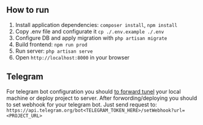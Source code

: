 

## How to run
1) Install application dependencies: `composer install`, `npm install`
2) Copy .env file and configurate it `cp ./.env.example ./.env`
3) Configure DB and apply migration with `php artisan migrate`
4) Build frontend: `npm run prod`
5) Run server: `php artisan serve`
6) Open `http://localhost:8000` in your browser

## Telegram
For telegram bot configuration you should [to forward tunel](https://ngrok.com) your local machine or deploy project to server.
After forwording/deploying you should to set webhook for your telegram bot. Just send request to: `https://api.telegram.org/bot<TELEGRAM_TOKEN_HERE>/setWebhook?url=<PROJECT_URL>`
